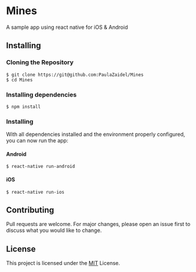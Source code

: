 # Mines
A sample app using react native for iOS & Android

## Installing

### Cloning the Repository
```
$ git clone https://git@github.com:PaulaZaidel/Mines
$ cd Mines
```

### Installing dependencies
```
$ npm install
```

### Installing
With all dependencies installed and the environment properly configured, you can now run the app:

#### Android
```
$ react-native run-android
```

#### iOS
```
$ react-native run-ios
```

## Contributing
Pull requests are welcome. For major changes, please open an issue first to discuss what you would like to change.

## License
This project is licensed under the [MIT](https://choosealicense.com/licenses/mit/) License.
